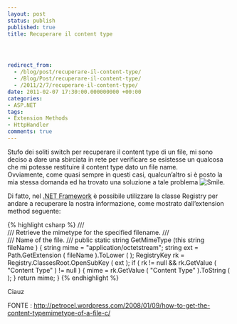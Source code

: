 ```yaml
---
layout: post
status: publish
published: true
title: Recuperare il content type




redirect_from: 
  - /blog/post/recuperare-il-content-type/
  - /Blog/Post/recuperare-il-content-type/
  - /2011/2/7/recuperare-il-content-type/
date: 2011-02-07 17:30:00.000000000 +00:00
categories:
- ASP.NET
tags:
- Extension Methods
- HttpHandler
comments: true
---
```

<p>Stufo dei soliti switch per recuperare il content type di un file, mi sono deciso a dare una sbirciata in rete per verificare se esistesse un qualcosa che mi potesse restituire il content type dato un file name.    <br />Ovviamente, come quasi sempre in questi casi, qualcun’altro si è posto la mia stessa domanda ed ha trovato una soluzione a tale problema <img style="border-bottom-style: none; border-left-style: none; border-top-style: none; border-right-style: none" class="wlEmoticon wlEmoticon-smile" alt="Smile" src="http://www.tostring.it/UserFiles/imperugo/wlEmoticon-smile_2_2.png" />.</p>  <p>Di fatto, nel <a title=".NET Framework psots" href="http://www.tostring.it/tags/archive/.net" target="_blank">.NET Framework</a> è possibile utilizzare la classe Registry per andare a recuperare la nostra informazione, come mostrato dall’extension method seguente:</p>  {% highlight csharp %}
/// <summary>
///     Retrieve the mimetype for the specified filename.
/// </summary>
/// <param name = "fileName">Name of the file.</param>
/// <returns></returns>
public static string GetMimeType (this string fileName ) {
    string mime = "application/octetstream";
    string ext = Path.GetExtension ( fileName ).ToLower ( );
    RegistryKey rk = Registry.ClassesRoot.OpenSubKey ( ext );
    if ( rk != null && rk.GetValue ( "Content Type" ) != null ) {
        mime = rk.GetValue ( "Content Type" ).ToString ( );
    }
    return mime;
}
{% endhighlight %}
<p>Ciauz</p>

<p>FONTE : <a href="http://petrocel.wordpress.com/2008/01/09/how-to-get-the-content-typemimetype-of-a-file-c/">http://petrocel.wordpress.com/2008/01/09/how-to-get-the-content-typemimetype-of-a-file-c/</a></p>
